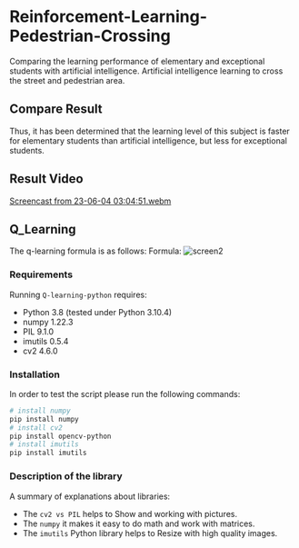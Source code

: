 # Reinforcement-Learning-Pedestrian-Crossing
Comparing the learning performance of elementary and exceptional students with artificial intelligence. Artificial intelligence learning to cross the street and pedestrian area.


## Compare Result
Thus, it has been determined that the learning level of this subject is faster for elementary students than artificial intelligence, but less for exceptional students.


## Result Video
[Screencast from 23-06-04 03:04:51.webm](https://github.com/AmirRezaFarokhy/Reinforcement-Learning-Pedestrian-Crossing/assets/113052872/b24e0dc7-6fd0-45dc-a8d0-c0898a9ed5f4)


## Q_Learning
The q-learning formula is as follows:
Formula:
![screen2](https://user-images.githubusercontent.com/113052872/191721459-c5197461-554f-4fd1-a88b-ae04b88c21b7.jpg)

### Requirements
Running `Q-learning-python` requires:
* Python 3.8 (tested under Python 3.10.4)
* numpy 1.22.3
* PIL 9.1.0
* imutils 0.5.4
* cv2 4.6.0

### Installation
In order to test the script please run the following commands:
```sh
# install numpy
pip install numpy
# install cv2
pip install opencv-python
# install imutils
pip install imutils
```

### Description of the library
A summary of explanations about libraries:
* The `cv2 vs PIL` helps to Show and working with pictures.
* The `numpy` it makes it easy to do math and work with matrices.
* The `imutils` Python  library helps to Resize with high quality images.
